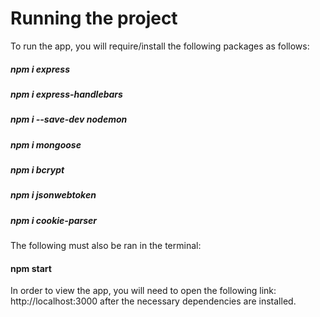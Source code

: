 # Running the project

To run the app, you will require/install the following packages as follows:

##### npm i express
##### npm i express-handlebars
##### npm i --save-dev nodemon
##### npm i mongoose
##### npm i bcrypt
##### npm i jsonwebtoken
##### npm i cookie-parser


The following must also be ran in the terminal: 

#### npm start

In order to view the app, you will need to open the following link:  http://localhost:3000 after the necessary dependencies are installed. 